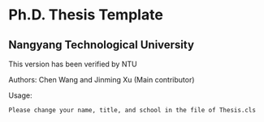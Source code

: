 # Ph.D. Thesis Template 
## Nangyang Technological University 

This version has been verified by NTU

Authors: Chen Wang and Jinming Xu (Main contributor)

Usage:
    
    Please change your name, title, and school in the file of Thesis.cls

